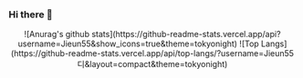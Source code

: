### Hi there 👋

<!--
**Jieun55/Jieun55** is a ✨ _special_ ✨ repository because its `README.md` (this file) appears on your GitHub profile.

Here are some ideas to get you started:

- 🔭 I’m currently working on ...
- 🌱 I’m currently learning ...
- 👯 I’m looking to collaborate on ...
- 🤔 I’m looking for help with ...
- 💬 Ask me about ...
- 📫 How to reach me: ...
- 😄 Pronouns: ...
- ⚡ Fun fact: ...
-->
<div align="center">
  ![Anurag's github stats](https://github-readme-stats.vercel.app/api?username=Jieun55&show_icons=true&theme=tokyonight)
  ![Top Langs](https://github-readme-stats.vercel.app/api/top-langs/?username=Jieun55디&layout=compact&theme=tokyonight)
</div>
